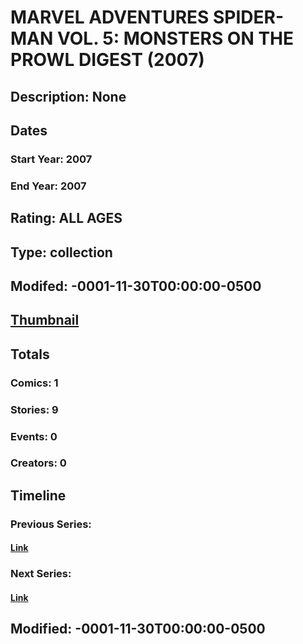 # MARVEL ADVENTURES SPIDER-MAN VOL. 5: MONSTERS ON THE PROWL DIGEST (2007)
## Description: None
## Dates
### Start Year: 2007
### End Year: 2007
## Rating: ALL AGES
## Type: collection
## Modifed: -0001-11-30T00:00:00-0500
## [Thumbnail](http://i.annihil.us/u/prod/marvel/i/mg/4/e0/4bc5adb7ddf2a.jpg)
## Totals
### Comics: 1
### Stories: 9
### Events: 0
### Creators: 0
## Timeline
### Previous Series: 
#### [Link]()
### Next Series: 
#### [Link]()
## Modified: -0001-11-30T00:00:00-0500